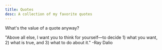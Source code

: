 ```yaml
---
title: Quotes
desc: A collection of my favorite quotes
---
```


What's the value of a quote anyway?

"Above all else, I want you to think for yourself—to decide 1) what you want, 2) what is true, and 3) what to do about it."
 -Ray Dalio